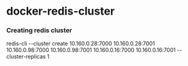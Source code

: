 # docker-redis-cluster


### Creating redis cluster

redis-cli --cluster create 10.160.0.28:7000 10.160.0.28:7001 10.160.0.98:7000 10.160.0.98:7001  10.160.0.16:7000 10.160.0.16:7001 --cluster-replicas 1
